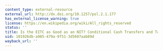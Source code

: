 ```yaml
---
content_type: external-resource
external_url: http://dx.doi.org/10.1257/pol.2.1.177
has_external_license_warning: true
license: https://en.wikipedia.org/wiki/All_rights_reserved
status: ''
title: Is the EITC as Good as an NIT? Conditional Cash Transfers and Tax Incidence
uid: 101926db-a985-479a-9f51-3d5607aab89d
wayback_url: ''
---
```

